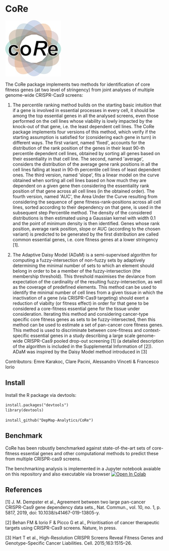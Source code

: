 # CoRe
![alt text](https://github.com/DepMap-Analytics/CoRe/blob/master/notebooks/web/coRe_logo.jpg)

The CoRe package implements two methods for identification of core fitness genes (at two level of stringency) from joint analyses of multiple genome-wide CRISPR-Cas9 screens: 

1) The percentile ranking method builds on the starting basic intuition that if a gene is involved in essential processes in every cell, it should be among the top essential genes in all the analysed screens, even those performed on the cell lines whose viability is lowly impacted by the knock-out of that gene, i.e. the least dependent cell lines. The CoRe package implements four versions of this method, which verify if the starting assumption is satisfied for (considering each gene in turn) in different ways. The first variant, named 'fixed', accounts for the distribution of the rank position of the genes in their least 90-th percentile dependent cell lines, obtained by sorting all genes based on their essentiality in that cell line. The second, named 'average', considers the distribution of the average gene rank positions in all the cell lines falling at least in 90-th percentile cell lines of least dependent ones.
The third version, named 'slope', fits a linear model on the curve obtained when sorting all cell lines based on how much they are dependent on a given gene then considering the essentiality rank position of that gene across all cell lines (in the obtained order). The fourth version, named 'AUC', the Area Under the Curve resulting from considering the sequence of gene fitness-rank-positions across all cell lines, sorted according to their dependency on that gene, is used in the subsequent step Percentile method.
The density of the considered distributions is then estimated using a Gaussian kernel with width 0.1 and
the point of minimum density is then identified. Genes whose rank position, average rank position, slope or AUC (according to the chosen variant) is predicted to be generated by the first distribution are called common essential genes, i.e. core fitness genes at a lower stringency [1]. 

2) The Adaptive Daisy Model (ADaM) is a semi-supervised algorithm for computing a fuzzy-intersection of non-fuzzy sets by adaptively determining the minimal number of sets to which an element should belong in order to be a member of the fuzzy-intersection (the membership threshold). This threshold maximises the deviance from expectation of the cardinality of the resulting fuzzy-intersection, as well as the coverage of predefined elements.
This method can be used to identify the minimal number of cell lines from a given tissue in which the inactivation of a gene (via CRISPR-Cas9 targeting) should exert a reduction of viabilty (or fitness effect) in order for that gene to be considered a core-fitness essential gene for the tissue under consideration. Iterating this method and considering cancer-type specific core fitness genes as sets to be fuzzy-intersected, then this method can be used to estimate a set of pan-cancer core fitness genes.
This method is used to discriminate between core-fitness and context-specific essential genes in a study describing a large scale genome-wide CRISPR-Cas9 pooled drop-out screening [1] (a detailed description of the algorithm is included in the Supplemental Information of [2]). ADaM was inspired by the Daisy Model method introduced in [3]

Contributors: Emre Karakoc, Clare Pacini, Alessandro Vinceti & Francesco Iorio

Install
--

Install the R package via devtools:

```
install.packages("devtools")
library(devtools)

install_github("DepMap-Analytics/CoRe")
```

Benchmark
--

CoRe has been robustly benchmarked against state-of-the-art sets of core-fitness essential genes and other computational
methods to predict these from multiple CRISPR-cas9 screens.

The benchmarking analysis is implemented in a Jupyter notebook avaiable on this repository and also executable via browser [![Open In Colab](https://colab.research.google.com/assets/colab-badge.svg)](https://colab.research.google.com/github/DepMap-Analytics/CoRe/blob/master/notebooks/CoRe_Benchmarking.ipynb)


References
--

[1] J. M. Dempster et al., Agreement between two large pan-cancer CRISPR-Cas9 gene dependency data sets., Nat. Commun., vol. 10, no. 1, p. 5817, 2019, doi: 10.1038/s41467-019-13805-y.

[2] Behan FM & Iorio F & Picco G et al., Prioritisation of cancer therapeutic targets using CRISPR-Cas9 screens. Nature, In press.

[3] Hart T et al., High-Resolution CRISPR Screens Reveal Fitness Genes and Genotype-Specific Cancer Liabilities. Cell. 2015;163:1515–26.
